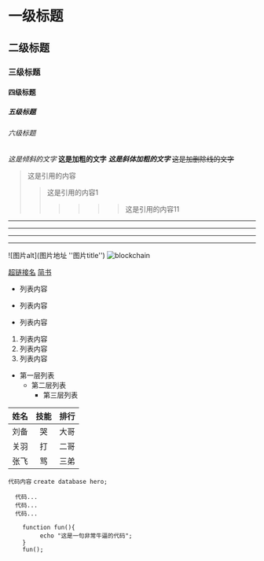 
# 一级标题
## 二级标题
### 三级标题
#### 四级标题
##### 五级标题
###### 六级标题


*这是倾斜的文字*
**这是加粗的文字**
***这是斜体加粗的文字***
~~这是加删除线的文字~~


>这是引用的内容
>>这是引用的内容1
>>>>>>这是引用的内容11


- - -
- - - - 
* * *
* * * * *


![图片alt](图片地址 ''图片title'')
![blockchain](https://ss0.bdstatic.com/70cFvHSh_Q1YnxGkpoWK1HF6hhy/it/u=702257389,1274025419&fm=27&gp=0.jpg "区块链")


[超链接名](超链接地址 "超链接title")
[简书](http://jianshu.com)



- 列表内容
+ 列表内容
* 列表内容


1. 列表内容
2. 列表内容
3. 列表内容


+ 第一层列表
    + 第二层列表
        + 第三层列表
        


姓名|技能|排行
--|:--:|--:
刘备|哭|大哥
关羽|打|二哥
张飞|骂|三弟


`代码内容`
`create database hero;`

```
  代码...
  代码...
  代码...
```

```
    function fun(){
         echo "这是一句非常牛逼的代码";
    }
    fun();
```
